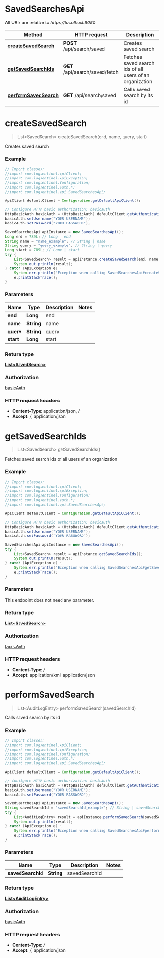 # SavedSearchesApi

All URIs are relative to *https://localhost:8080*

Method | HTTP request | Description
------------- | ------------- | -------------
[**createSavedSearch**](SavedSearchesApi.md#createSavedSearch) | **POST** /api/search/saved | Creates saved search
[**getSavedSearchIds**](SavedSearchesApi.md#getSavedSearchIds) | **GET** /api/search/saved/fetch | Fetches saved search ids of all users of an organization
[**performSavedSearch**](SavedSearchesApi.md#performSavedSearch) | **GET** /api/search/saved | Calls saved search by its id


<a name="createSavedSearch"></a>
# **createSavedSearch**
> List&lt;SavedSearch&gt; createSavedSearch(end, name, query, start)

Creates saved search

### Example
```java
// Import classes:
//import com.logsentinel.ApiClient;
//import com.logsentinel.ApiException;
//import com.logsentinel.Configuration;
//import com.logsentinel.auth.*;
//import com.logsentinel.api.SavedSearchesApi;

ApiClient defaultClient = Configuration.getDefaultApiClient();

// Configure HTTP basic authorization: basicAuth
HttpBasicAuth basicAuth = (HttpBasicAuth) defaultClient.getAuthentication("basicAuth");
basicAuth.setUsername("YOUR USERNAME");
basicAuth.setPassword("YOUR PASSWORD");

SavedSearchesApi apiInstance = new SavedSearchesApi();
Long end = 789L; // Long | end
String name = "name_example"; // String | name
String query = "query_example"; // String | query
Long start = 789L; // Long | start
try {
    List<SavedSearch> result = apiInstance.createSavedSearch(end, name, query, start);
    System.out.println(result);
} catch (ApiException e) {
    System.err.println("Exception when calling SavedSearchesApi#createSavedSearch");
    e.printStackTrace();
}
```

### Parameters

Name | Type | Description  | Notes
------------- | ------------- | ------------- | -------------
 **end** | **Long**| end |
 **name** | **String**| name |
 **query** | **String**| query |
 **start** | **Long**| start |

### Return type

[**List&lt;SavedSearch&gt;**](SavedSearch.md)

### Authorization

[basicAuth](../README.md#basicAuth)

### HTTP request headers

 - **Content-Type**: application/json, */*
 - **Accept**: */*, application/json

<a name="getSavedSearchIds"></a>
# **getSavedSearchIds**
> List&lt;SavedSearch&gt; getSavedSearchIds()

Fetches saved search ids of all users of an organization

### Example
```java
// Import classes:
//import com.logsentinel.ApiClient;
//import com.logsentinel.ApiException;
//import com.logsentinel.Configuration;
//import com.logsentinel.auth.*;
//import com.logsentinel.api.SavedSearchesApi;

ApiClient defaultClient = Configuration.getDefaultApiClient();

// Configure HTTP basic authorization: basicAuth
HttpBasicAuth basicAuth = (HttpBasicAuth) defaultClient.getAuthentication("basicAuth");
basicAuth.setUsername("YOUR USERNAME");
basicAuth.setPassword("YOUR PASSWORD");

SavedSearchesApi apiInstance = new SavedSearchesApi();
try {
    List<SavedSearch> result = apiInstance.getSavedSearchIds();
    System.out.println(result);
} catch (ApiException e) {
    System.err.println("Exception when calling SavedSearchesApi#getSavedSearchIds");
    e.printStackTrace();
}
```

### Parameters
This endpoint does not need any parameter.

### Return type

[**List&lt;SavedSearch&gt;**](SavedSearch.md)

### Authorization

[basicAuth](../README.md#basicAuth)

### HTTP request headers

 - **Content-Type**: */*
 - **Accept**: application/xml, application/json

<a name="performSavedSearch"></a>
# **performSavedSearch**
> List&lt;AuditLogEntry&gt; performSavedSearch(savedSearchId)

Calls saved search by its id

### Example
```java
// Import classes:
//import com.logsentinel.ApiClient;
//import com.logsentinel.ApiException;
//import com.logsentinel.Configuration;
//import com.logsentinel.auth.*;
//import com.logsentinel.api.SavedSearchesApi;

ApiClient defaultClient = Configuration.getDefaultApiClient();

// Configure HTTP basic authorization: basicAuth
HttpBasicAuth basicAuth = (HttpBasicAuth) defaultClient.getAuthentication("basicAuth");
basicAuth.setUsername("YOUR USERNAME");
basicAuth.setPassword("YOUR PASSWORD");

SavedSearchesApi apiInstance = new SavedSearchesApi();
String savedSearchId = "savedSearchId_example"; // String | savedSearchId
try {
    List<AuditLogEntry> result = apiInstance.performSavedSearch(savedSearchId);
    System.out.println(result);
} catch (ApiException e) {
    System.err.println("Exception when calling SavedSearchesApi#performSavedSearch");
    e.printStackTrace();
}
```

### Parameters

Name | Type | Description  | Notes
------------- | ------------- | ------------- | -------------
 **savedSearchId** | **String**| savedSearchId |

### Return type

[**List&lt;AuditLogEntry&gt;**](AuditLogEntry.md)

### Authorization

[basicAuth](../README.md#basicAuth)

### HTTP request headers

 - **Content-Type**: */*
 - **Accept**: */*, application/json

